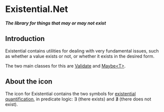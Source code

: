﻿# **Existential.Net**
***The library for things that may or may not exist***

## Introduction
Existential contains utilities for dealing with very fundamental issues,
such as whether a value exists or not, or whether it exists
in the desired form.

The two main classes for this are [Validate](xref:using_validate.md) and 
[Maybe&lt;T&gt;](xref:using_maybe.md).


## About the icon
The icon for Existential contains the two symbols for 
[existential quantification](https://en.wikipedia.org/wiki/Existential_quantification),
in predicate logic: &#8707; (there exists) and &#8708; (there does not exist).
